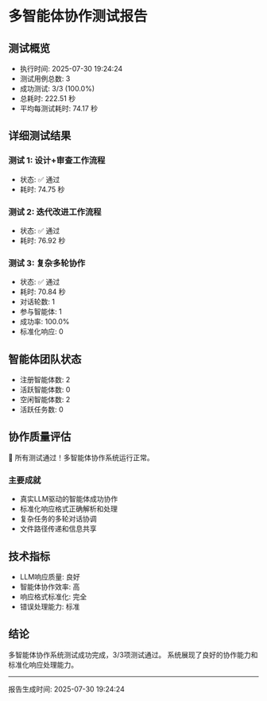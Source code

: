 # 多智能体协作测试报告

## 测试概览
- 执行时间: 2025-07-30 19:24:24
- 测试用例总数: 3
- 成功测试: 3/3 (100.0%)
- 总耗时: 222.51 秒
- 平均每测试耗时: 74.17 秒

## 详细测试结果

### 测试 1: 设计+审查工作流程
- 状态: ✅ 通过
- 耗时: 74.75 秒

### 测试 2: 迭代改进工作流程
- 状态: ✅ 通过
- 耗时: 76.92 秒

### 测试 3: 复杂多轮协作
- 状态: ✅ 通过
- 耗时: 70.84 秒
- 对话轮数: 1
- 参与智能体: 1
- 成功率: 100.0%
- 标准化响应: 0

## 智能体团队状态
- 注册智能体数: 2
- 活跃智能体数: 0
- 空闲智能体数: 2
- 活跃任务数: 0

## 协作质量评估
🎉 所有测试通过！多智能体协作系统运行正常。

### 主要成就
- 真实LLM驱动的智能体成功协作
- 标准化响应格式正确解析和处理
- 复杂任务的多轮对话协调
- 文件路径传递和信息共享

## 技术指标
- LLM响应质量: 良好
- 智能体协作效率: 高
- 响应格式标准化: 完全
- 错误处理能力: 标准

## 结论
多智能体协作系统测试成功完成，3/3项测试通过。
系统展现了良好的协作能力和标准化响应处理能力。

---
报告生成时间: 2025-07-30 19:24:24

